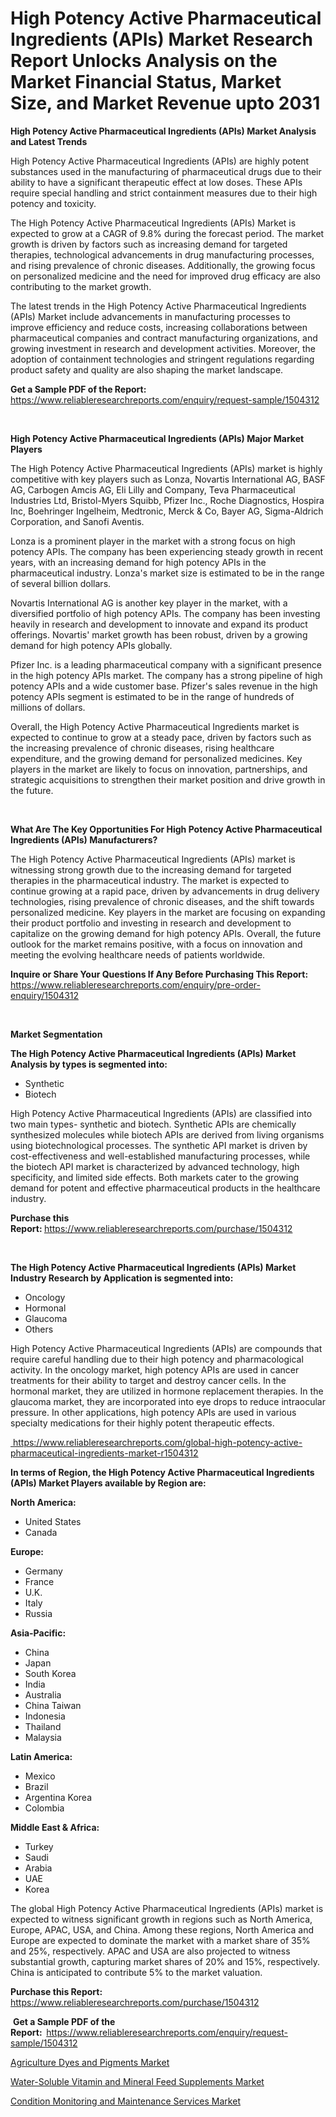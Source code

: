 <p><h1>High Potency Active Pharmaceutical Ingredients (APIs) Market Research Report Unlocks Analysis on the Market Financial Status, Market Size, and Market Revenue upto 2031</h1></p><p><strong>High Potency Active Pharmaceutical Ingredients (APIs) Market Analysis and Latest Trends</strong></p>
<p><p>High Potency Active Pharmaceutical Ingredients (APIs) are highly potent substances used in the manufacturing of pharmaceutical drugs due to their ability to have a significant therapeutic effect at low doses. These APIs require special handling and strict containment measures due to their high potency and toxicity.</p><p>The High Potency Active Pharmaceutical Ingredients (APIs) Market is expected to grow at a CAGR of 9.8% during the forecast period. The market growth is driven by factors such as increasing demand for targeted therapies, technological advancements in drug manufacturing processes, and rising prevalence of chronic diseases. Additionally, the growing focus on personalized medicine and the need for improved drug efficacy are also contributing to the market growth.</p><p>The latest trends in the High Potency Active Pharmaceutical Ingredients (APIs) Market include advancements in manufacturing processes to improve efficiency and reduce costs, increasing collaborations between pharmaceutical companies and contract manufacturing organizations, and growing investment in research and development activities. Moreover, the adoption of containment technologies and stringent regulations regarding product safety and quality are also shaping the market landscape.</p></p>
<p><strong>Get a Sample PDF of the Report:&nbsp;</strong> <a href="https://www.reliableresearchreports.com/enquiry/request-sample/1504312">https://www.reliableresearchreports.com/enquiry/request-sample/1504312</a></p>
<p>&nbsp;</p>
<p><strong>High Potency Active Pharmaceutical Ingredients (APIs) Major Market Players</strong></p>
<p><p>The High Potency Active Pharmaceutical Ingredients (APIs) market is highly competitive with key players such as Lonza, Novartis International AG, BASF AG, Carbogen Amcis AG, Eli Lilly and Company, Teva Pharmaceutical Industries Ltd, Bristol-Myers Squibb, Pfizer Inc., Roche Diagnostics, Hospira Inc, Boehringer Ingelheim, Medtronic, Merck & Co, Bayer AG, Sigma-Aldrich Corporation, and Sanofi Aventis.</p><p>Lonza is a prominent player in the market with a strong focus on high potency APIs. The company has been experiencing steady growth in recent years, with an increasing demand for high potency APIs in the pharmaceutical industry. Lonza's market size is estimated to be in the range of several billion dollars.</p><p>Novartis International AG is another key player in the market, with a diversified portfolio of high potency APIs. The company has been investing heavily in research and development to innovate and expand its product offerings. Novartis' market growth has been robust, driven by a growing demand for high potency APIs globally.</p><p>Pfizer Inc. is a leading pharmaceutical company with a significant presence in the high potency APIs market. The company has a strong pipeline of high potency APIs and a wide customer base. Pfizer's sales revenue in the high potency APIs segment is estimated to be in the range of hundreds of millions of dollars.</p><p>Overall, the High Potency Active Pharmaceutical Ingredients market is expected to continue to grow at a steady pace, driven by factors such as the increasing prevalence of chronic diseases, rising healthcare expenditure, and the growing demand for personalized medicines. Key players in the market are likely to focus on innovation, partnerships, and strategic acquisitions to strengthen their market position and drive growth in the future.</p></p>
<p>&nbsp;</p>
<p><strong>What Are The Key Opportunities For High Potency Active Pharmaceutical Ingredients (APIs) Manufacturers?</strong></p>
<p><p>The High Potency Active Pharmaceutical Ingredients (APIs) market is witnessing strong growth due to the increasing demand for targeted therapies in the pharmaceutical industry. The market is expected to continue growing at a rapid pace, driven by advancements in drug delivery technologies, rising prevalence of chronic diseases, and the shift towards personalized medicine. Key players in the market are focusing on expanding their product portfolio and investing in research and development to capitalize on the growing demand for high potency APIs. Overall, the future outlook for the market remains positive, with a focus on innovation and meeting the evolving healthcare needs of patients worldwide.</p></p>
<p><strong>Inquire or Share Your Questions If Any Before Purchasing This Report:</strong> <a href="https://www.reliableresearchreports.com/enquiry/pre-order-enquiry/1504312">https://www.reliableresearchreports.com/enquiry/pre-order-enquiry/1504312</a></p>
<p>&nbsp;</p>
<p><strong>Market Segmentation</strong></p>
<p><strong>The High Potency Active Pharmaceutical Ingredients (APIs) Market Analysis by types is segmented into:</strong></p>
<p><ul><li>Synthetic</li><li>Biotech</li></ul></p>
<p><p>High Potency Active Pharmaceutical Ingredients (APIs) are classified into two main types- synthetic and biotech. Synthetic APIs are chemically synthesized molecules while biotech APIs are derived from living organisms using biotechnological processes. The synthetic API market is driven by cost-effectiveness and well-established manufacturing processes, while the biotech API market is characterized by advanced technology, high specificity, and limited side effects. Both markets cater to the growing demand for potent and effective pharmaceutical products in the healthcare industry.</p></p>
<p><strong>Purchase this Report:&nbsp;</strong><a href="https://www.reliableresearchreports.com/purchase/1504312">https://www.reliableresearchreports.com/purchase/1504312</a></p>
<p>&nbsp;</p>
<p><strong>The High Potency Active Pharmaceutical Ingredients (APIs) Market Industry Research by Application is segmented into:</strong></p>
<p><ul><li>Oncology</li><li>Hormonal</li><li>Glaucoma</li><li>Others</li></ul></p>
<p><p>High Potency Active Pharmaceutical Ingredients (APIs) are compounds that require careful handling due to their high potency and pharmacological activity. In the oncology market, high potency APIs are used in cancer treatments for their ability to target and destroy cancer cells. In the hormonal market, they are utilized in hormone replacement therapies. In the glaucoma market, they are incorporated into eye drops to reduce intraocular pressure. In other applications, high potency APIs are used in various specialty medications for their highly potent therapeutic effects.</p></p>
<p><a href="https://www.reliableresearchreports.com/global-high-potency-active-pharmaceutical-ingredients-market-r1504312">&nbsp;https://www.reliableresearchreports.com/global-high-potency-active-pharmaceutical-ingredients-market-r1504312</a></p>
<p><strong>In terms of Region, the High Potency Active Pharmaceutical Ingredients (APIs) Market Players available by Region are:</strong></p>
<p>
    <p> <strong> North America: </strong>
        <ul>
            <li>United States</li>
            <li>Canada</li>
        </ul>
        </p> 
    <p> <strong> Europe: </strong>
        <ul>
            <li>Germany</li>
            <li>France</li>
            <li>U.K.</li>
            <li>Italy</li>
            <li>Russia</li>
        </ul>
        </p> 
    <p> <strong> Asia-Pacific: </strong>
        <ul>
            <li>China</li>
            <li>Japan</li>
            <li>South Korea</li>
            <li>India</li>
            <li>Australia</li>
            <li>China Taiwan</li>
            <li>Indonesia</li>
            <li>Thailand</li>
            <li>Malaysia</li>
        </ul>
        </p> 
    <p> <strong> Latin America: </strong>
        <ul>
            <li>Mexico</li>
            <li>Brazil</li>
            <li>Argentina Korea</li>
            <li>Colombia</li>
        </ul>
        </p> 
    <p> <strong> Middle East & Africa: </strong>
        <ul>
            <li>Turkey</li>
            <li>Saudi</li>
            <li>Arabia</li>
            <li>UAE</li>
            <li>Korea</li>
        </ul>
    </p>
    </p>
<p><p>The global High Potency Active Pharmaceutical Ingredients (APIs) market is expected to witness significant growth in regions such as North America, Europe, APAC, USA, and China. Among these regions, North America and Europe are expected to dominate the market with a market share of 35% and 25%, respectively. APAC and USA are also projected to witness substantial growth, capturing market shares of 20% and 15%, respectively. China is anticipated to contribute 5% to the market valuation.</p></p>
<p><strong>Purchase this Report: </strong><a href="https://www.reliableresearchreports.com/purchase/1504312">https://www.reliableresearchreports.com/purchase/1504312</a></p>
<p>&nbsp;<strong>Get a Sample PDF of the Report:&nbsp;&nbsp;</strong><a href="https://www.reliableresearchreports.com/enquiry/request-sample/1504312">https://www.reliableresearchreports.com/enquiry/request-sample/1504312</a></p>
<p><strong></strong></p>
<p><p><a href="https://www.linkedin.com/pulse/agriculture-dyes-pigments-market-size-evaluating-its-trends-yepwe">Agriculture Dyes and Pigments Market</a></p><p><a href="https://www.linkedin.com/pulse/water-soluble-vitamin-mineral-feed-supplements-market-yslze">Water-Soluble Vitamin and Mineral Feed Supplements Market</a></p><p><a href="https://www.linkedin.com/pulse/decoding-condition-monitoring-maintenance-services-market-o1zie">Condition Monitoring and Maintenance Services Market</a></p></p>